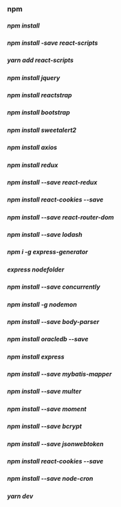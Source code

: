 ### npm 
##### npm install
##### npm install -save react-scripts
##### yarn add react-scripts

##### npm install jquery 
##### npm install reactstrap
##### npm install bootstrap
##### npm install sweetalert2
##### npm install axios
##### npm install redux
##### npm install --save react-redux
##### npm install react-cookies --save
##### npm install --save react-router-dom
##### npm install --save lodash

##### npm i -g express-generator
##### express nodefolder

##### npm install --save concurrently
##### npm install -g nodemon
##### npm install --save body-parser

##### npm install oracledb --save
##### npm install express
##### npm install --save mybatis-mapper

##### npm install --save multer
##### npm install --save moment

##### npm install --save bcrypt
##### npm install --save jsonwebtoken
##### npm install react-cookies --save
##### npm install --save node-cron

##### yarn dev
